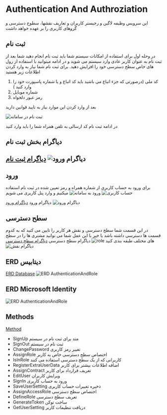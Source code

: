 # Authentication And Authroziation

 این سرویس وظیفه لاگین و رجیستر کاربران و تعاریف  نقشها، سطوح دسترسی و گروهای کاربری را بر عهده خواهد داشت

## ثبت نام

 در وحله اول برای استفاده از امکانات سیستم شما باید ثبت نام انجام دهید شما بعد از ثبت نام به عنوان کاربر عادی وارد سیستم می شوید و در ادامه میتوانید با استفاده از رول های خاص سطح دسترسی خود را افزایش دهید.
 برای ثبت نام شما نیاز به وارد کردن اطلاعات زیر هستید

 1. کد ملی (درصورتی که جزء اتباع می باشید باید کد اتباع و یا شماره پاسپورت خود را وارد کنید  )
 2. شماره موبایل
 3. رمز عبور دلخواه
  
  &#x202b;بعد از وارد کردن این موارد نیاز به تایید قوانین دارید

  ![ثبت نام در سامانه](imgs/Register.png)
  
  در ادامه ثبت نام کد ارسالی به تلفن همراه شما را باید وارد کنید

## دیاگرام بخش ثبت نام

[دیاگرام ثبت نام](Diagrams/BL1-logIn.drawio)
 ![دیاگرام ورود](imgs/BL1-Login.png)
---

## ورود

برای ورود به حساب کاربری از  شماره همراه و رمز تعیین شده در ثبت نام استفاده میکنیم و وارد پنل کاربری می شویم
![ورود به سامانه](imgs/Login.png)
![حساب کاربری](imgs/Account.png)

  دیاگرام ورود
  [دیاگرام ورود](Diagrams/BL1-logIn.drawio)
  ![دیاگرام ورود](imgs/BL1-Login.png)

## سطح دسترسی

در این قسمت شما سطح دسترسی و نقش هر کاربر را تایین می کنید که به کدوم قسمت ها دسترسی داشته باشد یا خیر با این عمل شما می توانید مشتری ها را در سطح های مختلف طبقه بندی کنید
![role](imgs/Role.png)
  دیاگرام سطح دسترسی
  [دیاگرام سطح دسترسی](Diagrams/BR-CustumerRole.drawio)
  ![دیاگرام نقش](imgs/BR-CustumerRole.png)

## ERD دیتابیس

[ERD Database](Diagrams/Authentication.drawio)
![ERD AuthenticationAndRole](imgs/Authentication.png)

## ERD Microsoft Identity

![ERD AuthenticationAndRole](imgs/MicrosoftIdentity.png)

## Methods

[Method](Diagrams/AuthenticationAndRoleMethod.drawio)

- SignUp
  متد برای ثبت نام در سیستم
- SignOut
  ثبت نام در سیستم
- ChangePassword
  تغییر رمز کاربری
- AssignRole
  اختصاص سطح دسترسی خاص به کاربر
- IsInRole
  کاربرانی که از یک سطح دسترسی استفاده می کنند
- RegisterExtraUserData
  اضافه اطلاعات بیشتر برای کاربر  
- AssignContract
  تعریف قرارداد برای کاربر
- EditUser
  ویرایش کاربران
- SignIn
  ورود به حساب کاربری
- SaveUserSetting
   ذخیره تغییرات حساب کاربری
- AssignAccessRole
  اختصاص سطح دسترسی
- DefineRole
  تعریف سطح دسترسی
- GenerateToken
  ساخت توکن
- GetUserSetting
  دریافت تنظیمات کاربر
  